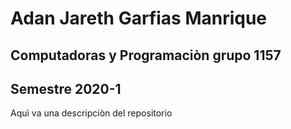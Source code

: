 # Adan Jareth Garfias Manrique
## Computadoras y Programaciòn grupo 1157
## Semestre 2020-1

Aquì va una descripciòn del repositorio

